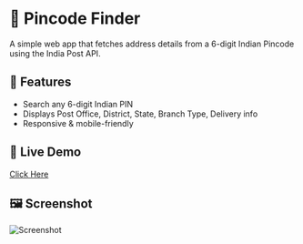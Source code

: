 # 📍 Pincode Finder
A simple web app that fetches address details from a 6-digit Indian Pincode using the India Post API.

## 🚀 Features
- Search any 6-digit Indian PIN
- Displays Post Office, District, State, Branch Type, Delivery info
- Responsive & mobile-friendly

## 🔗 Live Demo
[Click Here](https://your-username.github.io/your-repo-name/)

## 🖼️ Screenshot
![Screenshot](screenshot.png)
